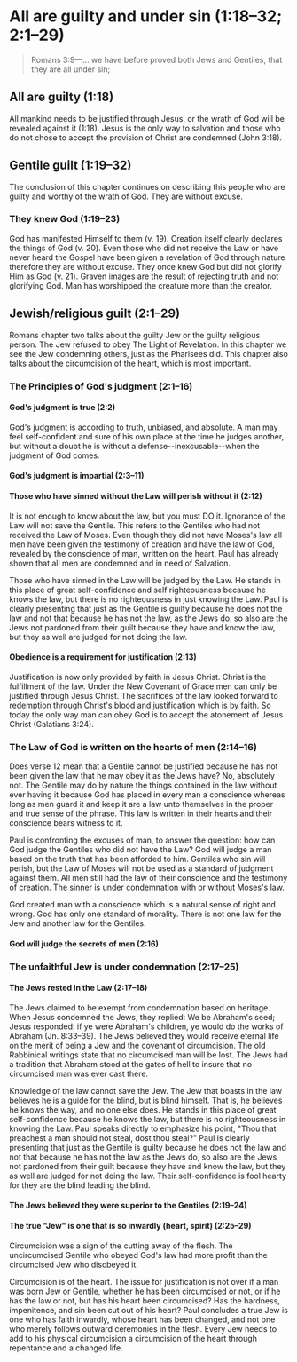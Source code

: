 # All are guilty and under sin (1:18–32; 2:1–29)

> Romans 3:9—... we have before proved both Jews and Gentiles, that they are all under sin;

## All are guilty (1:18)

All mankind needs to be justified through Jesus, or the wrath of God will be revealed against it (1:18). Jesus is the only way to salvation and those who do not chose to accept the provision of Christ are condemned (John 3:18).

## Gentile guilt (1:19–32)

The conclusion of this chapter continues on describing this people who are guilty and worthy of the wrath of God. They are without excuse.

### They knew God (1:19–23)

God has manifested Himself to them (v. 19). Creation itself clearly declares the things of God (v. 20). Even those who did not receive the Law or have never heard the Gospel have been given a revelation of God through nature therefore they are without excuse. They once knew God but did not glorify Him as God (v. 21). Graven images are the result of rejecting truth and not glorifying God. Man has worshipped the creature more than the creator.

## Jewish/religious guilt (2:1–29)

Romans chapter two talks about the guilty Jew or the guilty religious person. The Jew refused to obey The Light of Revelation. In this chapter we see the Jew condemning others, just as the Pharisees did. This chapter also talks about the circumcision of the heart, which is most important.

### The Principles of God's judgment (2:1–16)

#### God's judgment is true (2:2)

God's judgment is according to truth, unbiased, and absolute. A man may feel self-confident and sure of his own place at the time he judges another, but without a doubt he is without a defense--inexcusable--when the judgment of God comes.

#### God's judgment is impartial (2:3–11)

#### Those who have sinned without the Law will perish without it (2:12)

It is not enough to know about the law, but you must DO it. Ignorance of the Law will not save the Gentile. This refers to the Gentiles who had not received the Law of Moses. Even though they did not have Moses's law all men have been given the testimony of creation and have the law of God, revealed by the conscience of man, written on the heart. Paul has already shown that all men are condemned and in need of Salvation.

Those who have sinned in the Law will be judged by the Law. He stands in this place of great self-confidence and self righteousness because he knows the law, but there is no righteousness in just knowing the Law. Paul is clearly presenting that just as the Gentile is guilty because he does not the law and not that because he has not the law, as the Jews do, so also are the Jews not pardoned from their guilt because they have and know the law, but they as well are judged for not doing the law.

#### Obedience is a requirement for justification (2:13)

Justification is now only provided by faith in Jesus Christ. Christ is the fulfillment of the law. Under the New Covenant of Grace men can only be justified through Jesus Christ. The sacrifices of the law looked forward to redemption through Christ's blood and justification which is by faith. So today the only way man can obey God is to accept the atonement of Jesus Christ (Galatians 3:24).

### The Law of God is written on the hearts of men (2:14–16)

Does verse 12 mean that a Gentile cannot be justified because he has not been given the law that he may obey it as the Jews have? No, absolutely not. The Gentile may do by nature the things contained in the law without ever having it because God has placed in every man a conscience whereas long as men guard it and keep it are a law unto themselves in the proper and true sense of the phrase. This law is written in their hearts and their conscience bears witness to it.

Paul is confronting the excuses of man, to answer the question: how can God judge the Gentiles who did not have the Law? God will judge a man based on the truth that has been afforded to him. Gentiles who sin will perish, but the Law of Moses will not be used as a standard of judgment against them. All men still had the law of their conscience and the testimony of creation. The sinner is under condemnation with or without Moses's law.

God created man with a conscience which is a natural sense of right and wrong. God has only one standard of morality. There is not one law for the Jew and another law for the Gentiles.

#### God will judge the secrets of men (2:16)

### The unfaithful Jew is under condemnation (2:17–25)

#### The Jews rested in the Law (2:17–18)

The Jews claimed to be exempt from condemnation based on heritage. When Jesus condemned the Jews, they replied: We be Abraham's seed; Jesus responded: if ye were Abraham's children, ye would do the works of Abraham (Jn. 8:33–39). The Jews believed they would receive eternal life on the merit of being a Jew and the covenant of circumcision. The old Rabbinical writings state that no circumcised man will be lost. The Jews had a tradition that Abraham stood at the gates of hell to insure that no circumcised man was ever cast there.

Knowledge of the law cannot save the Jew. The Jew that boasts in the law believes he is a guide for the blind, but is blind himself. That is, he believes he knows the way, and no one else does. He stands in this place of great self-confidence because he knows the law, but there is no righteousness in knowing the Law. Paul speaks directly to emphasize his point, "Thou that preachest a man should not steal, dost thou steal?" Paul is clearly presenting that just as the Gentile is guilty because he does not the law and not that because he has not the law as the Jews do, so also are the Jews not pardoned from their guilt because they have and know the law, but they as well are judged for not doing the law. Their self-confidence is fool hearty for they are the blind leading the blind.

#### The Jews believed they were superior to the Gentiles (2:19–24)

#### The true "Jew" is one that is so inwardly (heart, spirit) (2:25–29)

Circumcision was a sign of the cutting away of the flesh. The uncircumcised Gentile who obeyed God's law had more profit than the circumcised Jew who disobeyed it.

Circumcision is of the heart. The issue for justification is not over if a man was born Jew or Gentile, whether he has been circumcised or not, or if he has the law or not, but has his heart been circumcised? Has the hardness, impenitence, and sin been cut out of his heart? Paul concludes a true Jew is one who has faith inwardly, whose heart has been changed, and not one who merely follows outward ceremonies in the flesh. Every Jew needs to add to his physical circumcision a circumcision of the heart through repentance and a changed life.
